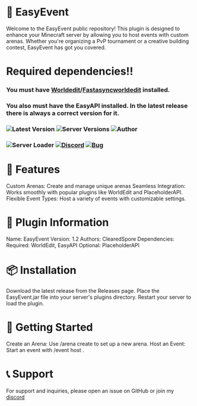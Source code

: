 # 🎉 EasyEvent
Welcome to the EasyEvent public repository! This plugin is designed to enhance your Minecraft server by allowing you to host events with custom arenas. Whether you're organizing a PvP tournament or a creative building contest, EasyEvent has got you covered.

# Required dependencies!!
### You must have [Worldedit](https://modrinth.com/plugin/worldedit)/[Fastasyncworldedit](https://modrinth.com/plugin/fastasyncworldedit) installed.
### You also must have the EasyAPI installed. In the latest release there is always a correct version for it.

### ![Latest Version](https://img.shields.io/badge/Latest_Version-1.0-blue) ![Server Versions](https://img.shields.io/badge/Server_Versions-1.16--1.21-brightgreen) ![Author](https://img.shields.io/badge/author-ClearedSpore-purple)
### ![Server Loader](https://img.shields.io/badge/server_loader-Paper_and_Spigot-blue) [![Discord](https://img.shields.io/badge/discord-link-1d9bf0?logo=discord&logoColor=white)](https://discord.gg/V2ZTgEr3M8) [![Bug](https://img.shields.io/badge/bug-report-red?logo=github)](https://github.com/Clearedspore/EasyEvent-Public/issues)
 
# 🌟 Features
Custom Arenas: Create and manage unique arenas
Seamless Integration: Works smoothly with popular plugins like WorldEdit and PlaceholderAPI.
Flexible Event Types: Host a variety of events with customizable settings.
# 📜 Plugin Information
Name: EasyEvent
Version: 1.2
Authors: ClearedSpore
Dependencies:
Required: WorldEdit, EasyAPI
Optional: PlaceholderAPI
# 📦 Installation
Download the latest release from the Releases page.
Place the EasyEvent.jar file into your server's plugins directory.
Restart your server to load the plugin.
# 🚀 Getting Started
Create an Arena: Use /arena create <name> to set up a new arena.
Host an Event: Start an event with /event host <arenaName>.

# 📞 Support
For support and inquiries, please open an issue on GitHub or join my [discord](discord.gg/V2ZTgEr3M8)
